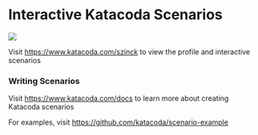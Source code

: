 # Interactive Katacoda Scenarios

[![](http://shields.katacoda.com/katacoda/szinck/count.svg)](https://www.katacoda.com/szinck "Get your profile on Katacoda.com")

Visit https://www.katacoda.com/szinck to view the profile and interactive scenarios

### Writing Scenarios
Visit https://www.katacoda.com/docs to learn more about creating Katacoda scenarios

For examples, visit https://github.com/katacoda/scenario-example
